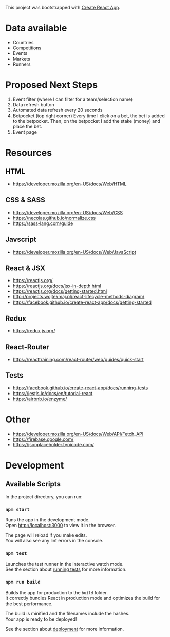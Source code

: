 This project was bootstrapped with [Create React App](https://github.com/facebook/create-react-app).

# Data available

- Countries
- Competitions
- Events
- Markets
- Runners

# Proposed Next Steps

1. Event filter (where I can filter for a team/selection name)
2. Data refresh button
3. Automated data refresh every 20 seconds
4. Betpocket (top right corner)
  Every time I click on a bet, the bet is added to the betpocket.
  Then, on the betpocket I add the stake (money) and place the bet.
5. Event page


# Resources

## HTML

- https://developer.mozilla.org/en-US/docs/Web/HTML

## CSS & SASS

- https://developer.mozilla.org/en-US/docs/Web/CSS
- https://necolas.github.io/normalize.css
- https://sass-lang.com/guide

## Javscript

- https://developer.mozilla.org/en-US/docs/Web/JavaScript

## React & JSX

- https://reactjs.org/
- https://reactjs.org/docs/jsx-in-depth.html
- https://reactjs.org/docs/getting-started.html
- http://projects.wojtekmaj.pl/react-lifecycle-methods-diagram/
- https://facebook.github.io/create-react-app/docs/getting-started

## Redux

- https://redux.js.org/

## React-Router

- https://reacttraining.com/react-router/web/guides/quick-start


## Tests

- https://facebook.github.io/create-react-app/docs/running-tests
- https://jestjs.io/docs/en/tutorial-react
- https://airbnb.io/enzyme/

# Other

- https://developer.mozilla.org/en-US/docs/Web/API/Fetch_API
- https://firebase.google.com/
- https://jsonplaceholder.typicode.com/



# Development

## Available Scripts

In the project directory, you can run:

### `npm start`

Runs the app in the development mode.<br>
Open [http://localhost:3000](http://localhost:3000) to view it in the browser.

The page will reload if you make edits.<br>
You will also see any lint errors in the console.

### `npm test`

Launches the test runner in the interactive watch mode.<br>
See the section about [running tests](https://facebook.github.io/create-react-app/docs/running-tests) for more information.

### `npm run build`

Builds the app for production to the `build` folder.<br>
It correctly bundles React in production mode and optimizes the build for the best performance.

The build is minified and the filenames include the hashes.<br>
Your app is ready to be deployed!

See the section about [deployment](https://facebook.github.io/create-react-app/docs/deployment) for more information.
